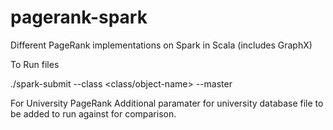 # pagerank-spark
Different PageRank implementations on Spark in Scala (includes GraphX)

To Run files

./spark-submit --class <class/object-name> --master <master-url> <jar-name> <input-hdfs-directory> <output-hdfs-directory> <input-params>

For University PageRank
Additional paramater for university database file to be added to run against for comparison.
